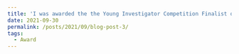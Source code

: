 ```yaml
---
title: 'I was awarded the the Young Investigator Competition Finalist of 2021 American Society of Nuclear Cardiology (ASNC) Annual Meeting'
date: 2021-09-30
permalink: /posts/2021/09/blog-post-3/
tags:
  - Award
---
```


